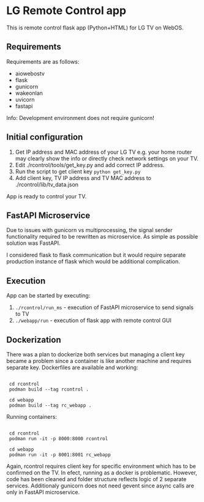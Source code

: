 # LG Remote Control app
This is remote control flask app (Python+HTML) for LG TV on WebOS. 

## Requirements
Requirements are as follows:
  * aiowebostv
  * flask
  * gunicorn
  * wakeonlan
  * uvicorn
  * fastapi

Info: Development environment does not require gunicorn!

## Initial configuration
1. Get IP address and MAC address of your LG TV e.g. your home router may clearly show the info or directly check network settings on your TV.
2. Edit ./rcontrol/tools/get_key.py and add correct IP address.
3. Run the script to get client key <code>python get_key.py</code>
4. Add client key, TV IP address and TV MAC address to ./rcontrol/lib/tv_data.json

App is ready to control your TV.

## FastAPI Microservice
Due to issues with gunicorn vs multiprocessing, the signal sender functionality required to be rewritten as microservice. As simple as possible solution was FastAPI. 

I considered flask to flask communication but it would require separate production instance of flask which would be additional complication.

## Execution
App can be started by executing:
1. <code>./rcontrol/run_ms</code> - execution of FastAPI microservice to send signals to TV
2. <code>./webapp/run</code> - execution of flask app with remote control GUI

## Dockerization
There was a plan to dockerize both services but managing a client key became a problem since a container is like another machine and requires separate key. Dockerfiles are available and working:

<code>
 cd rcontrol
 podman build --tag rcontrol .
</code>

<code>
 cd webapp
 podman build --tag rc_webapp .
</code>

Running containers:

<code>
 cd rcontrol
 podman run -it -p 8000:8000 rcontrol
</code>

<code>
 cd webapp
 podman run -it -p 8001:8001 rc_webapp
</code>

Again, rcontrol requires client key for specific environment which has to be confirmed on the TV. In efect, running as a docker is problematic. However, code has been cleaned and folder structure reflects logic of 2 separate services. Additionaly gunicorn does not need gevent since async calls are only in FastAPI microservice.
